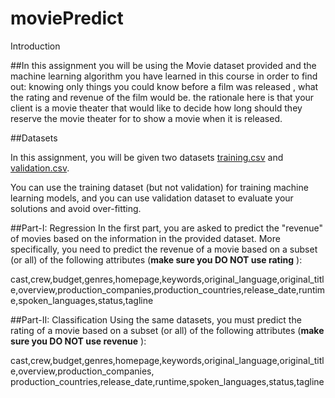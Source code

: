 # moviePredict
Introduction

##In this assignment you will be using the Movie dataset provided and the machine learning algorithm you have learned in this course in order to find out: knowing only things you could know before a film was released , what the rating and revenue of the film would be. the rationale here is that your client is a movie theater that would like to decide how long should they reserve the movie theater for to show a movie when it is released.

##Datasets

In this assignment, you will be given two datasets [training.csv](https://github.com/mysilver/COMP9321-Data-Services/raw/master/20t1/assign3/training.csv) and [validation.csv](https://github.com/mysilver/COMP9321-Data-Services/raw/master/20t1/assign3/validation.csv).

You can use the training dataset (but not validation) for training machine learning models, and you can use validation dataset to evaluate your solutions and avoid over-fitting.

##Part-I: Regression
In the first part, you are asked to predict the "revenue" of movies based on the information in the provided dataset. More specifically, you need to predict the revenue of a movie based on a subset (or all) of the following attributes (**make sure you DO NOT use rating** ):

cast,crew,budget,genres,homepage,keywords,original_language,original_title,overview,production_companies,production_countries,release_date,runtime,spoken_languages,status,tagline

##Part-II: Classification
Using the same datasets, you must predict the rating of a movie based on a subset (or all) of the following attributes (**make sure you DO NOT use revenue** ):

cast,crew,budget,genres,homepage,keywords,original_language,original_title,overview,production_companies, production_countries,release_date,runtime,spoken_languages,status,tagline
